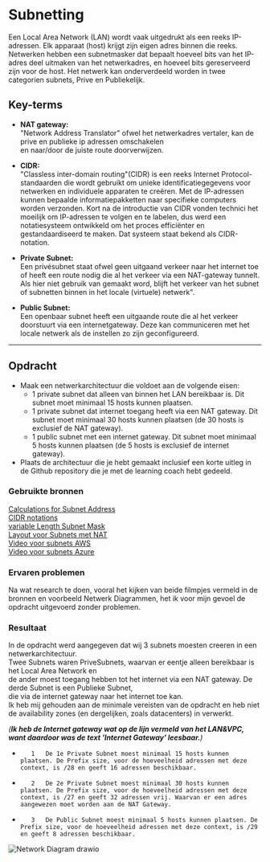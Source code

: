 # **Subnetting**  
Een Local Area Network (LAN) wordt vaak uitgedrukt als een reeks IP-adressen. Elk apparaat (host) krijgt zijn eigen adres binnen die reeks. Netwerken hebben een subnetmasker dat bepaalt hoeveel bits van het IP-adres deel uitmaken van het netwerkadres, en hoeveel bits gereserveerd zijn voor de host. Het netwerk kan onderverdeeld worden in twee categorien subnets, Prive en Publiekelijk.

## **Key-terms**  
- **NAT gateway:**  
"Network Address Translator" ofwel het netwerkadres vertaler, kan de prive en publieke ip adressen omschakelen  
en naar/door de juiste route doorverwijzen.  

- **CIDR:**  
"Classless inter-domain routing"(CIDR) is een reeks Internet Protocol-standaarden die wordt gebruikt om unieke identificatiegegevens voor netwerken en individuele apparaten te creëren. Met de IP-adressen kunnen bepaalde informatiepakketten naar specifieke computers worden verzonden. Kort na de introductie van CIDR vonden technici het moeilijk om IP-adressen te volgen en te labelen, dus werd een notatiesysteem ontwikkeld om het proces efficiënter en gestandaardiseerd te maken. Dat systeem staat bekend als CIDR-notation.  

- **Private Subnet:**  
Een privésubnet staat ofwel geen uitgaand verkeer naar het internet toe of heeft een route nodig die al het verkeer via een NAT-gateway tunnelt. Als hier niet gebruik van gemaakt word, blijft het verkeer van het subnet of subnetten binnen in het locale (virtuele) netwerk".  

- **Public Subnet:**  
Een openbaar subnet heeft een uitgaande route die al het verkeer doorstuurt via een internetgateway. Deze kan communiceren met het locale netwerk als de instellen zo zijn geconfigureerd.  

____

## **Opdracht**  
- Maak een netwerkarchitectuur die voldoet aan de volgende eisen:
  - 1 private subnet dat alleen van binnen het LAN bereikbaar is. Dit subnet moet minimaal 15 hosts kunnen plaatsen.
  - 1 private subnet dat internet toegang heeft via een NAT gateway. Dit subnet moet minimaal 30 hosts kunnen plaatsen (de 30 hosts is exclusief de NAT gateway).
  - 1 public subnet met een internet gateway. Dit subnet moet minimaal 5 hosts kunnen plaatsen (de 5 hosts is exclusief de internet gateway).
- Plaats de architectuur die je hebt gemaakt inclusief een korte uitleg in de Github repository die je met de learning coach hebt gedeeld.


### **Gebruikte bronnen**  
[Calculations for Subnet Address](https://www.pluralsight.com/blog/it-ops/simplify-routing-how-to-organize-your-network-into-smaller-subnets?exp=2)  
[CIDR notations](https://whatismyipaddress.com/cidr)  
[variable Length Subnet Mask](https://www.pluralsight.com/blog/it-ops/cisco-ccna-vlsm)  
[Layout voor Subnets met NAT](https://morioh.com/p/e04b2ec89204)  
[Video voor subnets AWS](https://www.youtube.com/watch?v=2TiBt-y5pAQ)  
[Video voor subnets Azure](https://www.youtube.com/watch?v=yghrkFzaYTU&list=PLbzoM7aR7G1nlo3-M30pKeXrZOh5MwScz&index=19)  

### **Ervaren problemen**  
Na wat research te doen, vooral het kijken van beide filmpjes vermeld in de bronnen en voorbeeld Netwerk Diagrammen, 
het ik voor mijn gevoel de opdracht uitgevoerd zonder problemen.  

### **Resultaat**  
In de opdracht werd aangegeven dat wij 3 subnets moesten creeren in een netwerkarchitectuur.  
Twee Subnets waren PriveSubnets, waarvan er eentje alleen bereikbaar is het Local Area Network en  
de ander moest toegang hebben tot het internet via een NAT gateway. De derde Subnet is een Publieke Subnet,  
die via de internet gateway naar het internet toe kan.  
Ik heb mij gehouden aan de minimale vereisten van de opdracht en heb niet de availability zones  (en dergelijken, zoals datacenters) in verwerkt.  
  
*(**Ik heb de Internet gateway wat op de lijn vermeld van het LAN&VPC, want daardoor was de text 'Internet Gateway' leesbaar.**)*  

-        1   De 1e Private Subnet moest minimaal 15 hosts kunnen plaatsen. De Prefix size, voor de hoeveelheid adressen met deze context, is /28 en geeft 16 adressen beschikbaar.  

-        2   De 2e Private Subnet moest minimaal 30 hosts kunnen plaatsen. De Prefix size, voor de hoeveelheid adressen met deze context, is /27 en geeft 32 adressen vrij. Waarvan er een adres aangewezen moet worden aan de NAT Gateway.  

-        3   De Public Subnet moest minimaal 5 hosts kunnen plaatsen. De Prefix size, voor de hoeveelheid adressen met deze context, is /29 en geeft 8 adressen beschikbaar.  

![Network Diagram drawio](https://user-images.githubusercontent.com/95616021/147143836-ff1a8b5d-92d1-41b7-8546-9665cdaec6ab.png)  






